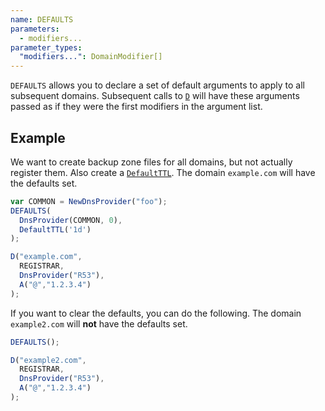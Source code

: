 ```yaml
---
name: DEFAULTS
parameters:
  - modifiers...
parameter_types:
  "modifiers...": DomainModifier[]
---
```


`DEFAULTS` allows you to declare a set of default arguments to apply to all subsequent domains. Subsequent calls to [`D`](D.md) will have these
arguments passed as if they were the first modifiers in the argument list.

## Example

We want to create backup zone files for all domains, but not actually register them. Also create a [`DefaultTTL`](../domain/DefaultTTL.md).
The domain `example.com` will have the defaults set.

```javascript
var COMMON = NewDnsProvider("foo");
DEFAULTS(
  DnsProvider(COMMON, 0),
  DefaultTTL('1d')
);

D("example.com",
  REGISTRAR,
  DnsProvider("R53"),
  A("@","1.2.3.4")
);
```

If you want to clear the defaults, you can do the following.
The domain `example2.com` will **not** have the defaults set.

```javascript
DEFAULTS();

D("example2.com",
  REGISTRAR,
  DnsProvider("R53"),
  A("@","1.2.3.4")
);
```

